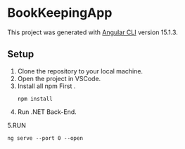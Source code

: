# BookKeepingApp

This project was generated with [Angular CLI](https://github.com/angular/angular-cli) version 15.1.3.

## Setup
1. Clone the repository to your local machine.
2. Open the project in VSCode.
3. Install all npm First . 
    ```
    npm install
    ```
4. Run .NET Back-End.

5.RUN 
```
ng serve --port 0 --open
```


